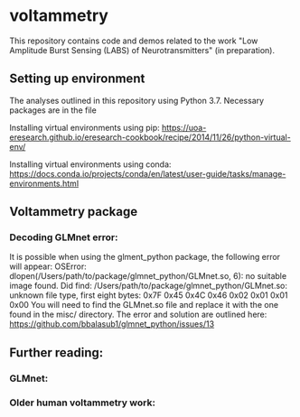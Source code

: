 # voltammetry
This repository contains code and demos related to the work "Low Amplitude Burst Sensing (LABS) of Neurotransmitters" (in preparation).

## Setting up environment
The analyses outlined in this repository using Python 3.7. Necessary packages are in the file 

Installing virtual environments using pip: https://uoa-eresearch.github.io/eresearch-cookbook/recipe/2014/11/26/python-virtual-env/

Installing virtual environments using conda: https://docs.conda.io/projects/conda/en/latest/user-guide/tasks/manage-environments.html
 
## Voltammetry package


### Decoding GLMnet error: 
It is possible when using the glment_python package, the following error will appear:
    OSError: dlopen(/Users/path/to/package/glmnet_python/GLMnet.so, 6): no suitable image found.  Did find:
	    /Users/path/to/package/glmnet_python/GLMnet.so: unknown file type, first eight bytes: 0x7F 0x45 0x4C 0x46 0x02 0x01 0x01 0x00
You will need to find the GLMnet.so file and replace it with the one found in the misc/ directory.
The error and solution are outlined here: https://github.com/bbalasub1/glmnet_python/issues/13


## Further reading:

### GLMnet:

### Older human voltammetry work:
